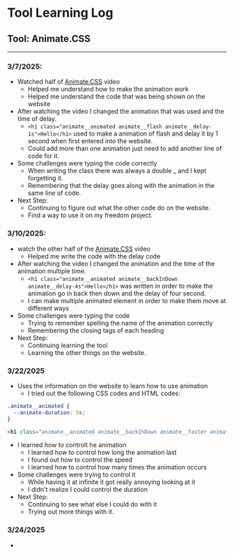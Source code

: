 # Tool Learning Log

## Tool: **Animate.CSS**

---

### 3/7/2025:
* Watched half of [Animate.CSS](https://www.youtube.com/watch?v=VzbBcVRquYA&t=145s) video
    * Helped me understand how to make the animation work
    * Helped me understand the code that was being shown on the website
* After watching the video I changed the animation that was used and the time of delay.
    * `<h1 class="animate__animated animate__flash animate__delay-1s">Hello</h1>` used to make a animation of flash and delay it by 1 second when first entered into the website.
    * Could add more than one animation just need to add another line of code for it.
* Some challenges were typing the code correctly
    * When writing the class there was always a double _ and I kept forgetting it.
    * Remembering that the delay goes along with the animation in the same line of code.
* Next Step:
    * Continuing to figure out what the other code do on the website.
    * Find a way to use it on my freedom project.


### 3/10/2025:
* watch the other half of the [Animate.CSS](https://www.youtube.com/watch?v=VzbBcVRquYA&t=145s) video
    * Helped me write the code with the delay code
* After watching the video I changed the animation and the time of the animation multiple time.
    * `<h1 class="animate__animated animate__backInDown animate__delay-4s">Hello</h1>` was written in order to make the animation go in back then down and the delay of four second.
    * I can make multiple animated element in order to make them move at different ways
* Some challenges were typing the code
    * Trying to remember spelling the name of the animation correctly
    * Remembering the closing tags of each heading
* Next Step:
    * Continuing learning the tool
    * Learning the other things on the website.

### 3/22/2025
* Uses the information on the website to learn how to use animation
    * I tried out the following CSS codes and HTML codes:
``` CSS
.animate__animated {
  --animate-duration: 5s;
}
```

``` HTML
<h1 class="animate__animated animate__backInDown animate__faster animate__infinite infinite animate__delay-4s">Hello</h1>
```
* I learned how to controlt he animation
    * I learned how to control how long the animation last
    * I found out how to control the speed
    * I learned how to control how many times the animation occurs
* Some challenges were trying to control it
    * While having it at infinite it got really annoying looking at it
    * I didn't realize I could control the duration
* Next Step:
    * Continuing to see what else I could do with it
    * Trying out more things with it.

### 3/24/2025
* 
<!--
* Links you used today (websites, videos, etc)
* Things you tried, progress you made, etc
* Challenges, a-ha moments, etc
* Questions you still have
* What you're going to try next
-->
